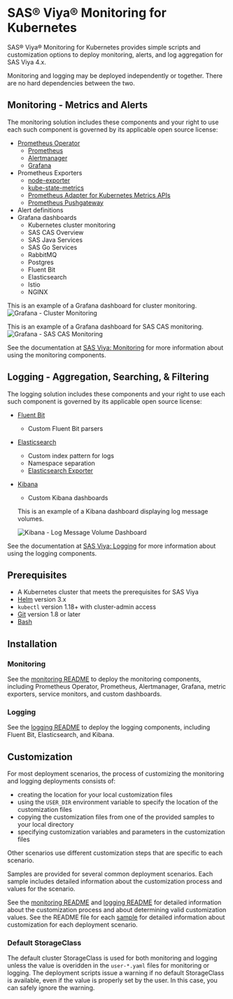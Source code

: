 # SAS® Viya® Monitoring for Kubernetes

SAS® Viya® Monitoring for Kubernetes provides simple scripts and customization
options to deploy monitoring, alerts, and log aggregation for SAS Viya 4.x.

Monitoring and logging may be deployed independently or together. There are
no hard dependencies between the two.

## Monitoring - Metrics and Alerts

The monitoring solution includes these components and your right to use each such component is governed by its applicable open source license:

- [Prometheus Operator](https://github.com/coreos/prometheus-operator)
  - [Prometheus](https://prometheus.io/docs/introduction/overview/)
  - [Alertmanager](https://prometheus.io/docs/alerting/alertmanager/)
  - [Grafana](https://grafana.com/)
- Prometheus Exporters
  - [node-exporter](https://github.com/prometheus/node_exporter)
  - [kube-state-metrics](https://github.com/kubernetes/kube-state-metrics)
  - [Prometheus Adapter for Kubernetes Metrics APIs](https://github.com/DirectXMan12/k8s-prometheus-adapter)
  - [Prometheus Pushgateway](https://github.com/prometheus/pushgateway)
- Alert definitions
- Grafana dashboards
  - Kubernetes cluster monitoring
  - SAS CAS Overview
  - SAS Java Services
  - SAS Go Services
  - RabbitMQ
  - Postgres
  - Fluent Bit
  - Elasticsearch
  - Istio
  - NGINX

This is an example of a Grafana dashboard for cluster monitoring.
![Grafana - Cluster Monitoring](img/screenshot-grafana-cluster.png)

This is an example of a Grafana dashboard for SAS CAS monitoring.
![Grafana - SAS CAS Monitoring](img/screenshot-grafana-cas.png)

See the documentation at [SAS Viya: Monitoring](https://documentation.sas.com/?cdcId=sasadmincdc&cdcVersion=default&docsetId=calmonitoring&docsetTarget=titlepage.htm)
for more information about using the monitoring components.

## Logging - Aggregation, Searching, & Filtering

The logging solution includes these components and your right to use each such component is governed by its applicable open source license:

- [Fluent Bit](https://fluentbit.io/)
  - Custom Fluent Bit parsers
- [Elasticsearch](https://www.elastic.co/products/elasticsearch)
  - Custom index pattern for logs
  - Namespace separation
  - [Elasticsearch Exporter](https://github.com/helm/charts/tree/master/stable/elasticsearch-exporter)
- [Kibana](https://www.elastic.co/products/kibana)
  - Custom Kibana dashboards

  This is an example of a Kibana dashboard displaying log message volumes.

  ![Kibana - Log Message Volume Dashboard](img/screenshot-logs-dashboard.png)

See the documentation at [SAS Viya: Logging](https://documentation.sas.com/?cdcId=sasadmincdc&cdcVersion=default&docsetId=callogging&docsetTarget=titlepage.htm)
for more information about using the logging components.

## Prerequisites

- A Kubernetes cluster that meets the prerequisites for SAS Viya
- [Helm](https://helm.sh) version 3.x
- `kubectl` version 1.18+ with cluster-admin access
- [Git](https://git-scm.com/) version 1.8 or later
- [Bash](https://www.gnu.org/software/bash/)

## Installation

### Monitoring

See the [monitoring README](monitoring/README.md) to deploy the monitoring
components, including Prometheus Operator, Prometheus, Alertmanager, Grafana,
metric exporters, service monitors, and custom dashboards.

### Logging

See the [logging README](logging/README.md) to deploy the logging components,
including Fluent Bit, Elasticsearch, and Kibana.

## Customization

For most deployment scenarios, the process of customizing the monitoring and logging deployments consists of:

- creating the location for your local customization files
- using the `USER_DIR` environment variable to specify the location of the customization files
- copying the customization files from one of the provided samples to your local directory
- specifying customization variables and parameters in the customization files

Other scenarios use different customization steps that are specific to each scenario.

Samples are provided for several common deployment scenarios. Each sample includes detailed information about the customization process and values for the scenario.

See the [monitoring README](monitoring/README.md) and [logging README](logging/README.md) for detailed information about the customization process and about determining valid customization values. See the README file for each [sample](samples/README.md) for detailed information about customization for each deployment scenario.

### Default StorageClass

The default cluster StorageClass is used for both monitoring and logging
unless the value is overidden in the  `user-*.yaml` files for monitoring or
logging. The deployment scripts issue a warning if no default StorageClass is
available, even if the value is properly set by the user. In this case,
you can safely ignore the warning.
